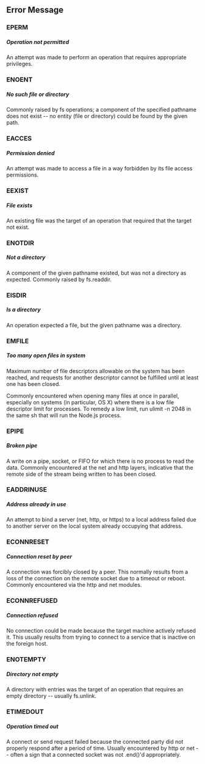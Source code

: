 ## Error Message

### EPERM

##### Operation not permitted

An attempt was made to perform an operation that requires appropriate privileges.

### ENOENT

##### No such file or directory ##### 

Commonly raised by fs operations; a component of the specified pathname does not exist -- no entity (file or directory) could be found by the given path.

### EACCES

#####  Permission denied

An attempt was made to access a file in a way forbidden by its file access permissions.

### EEXIST

##### File exists

An existing file was the target of an operation that required that the target not exist.

### ENOTDIR

#####  Not a directory

A component of the given pathname existed, but was not a directory as expected. Commonly raised by fs.readdir.

### EISDIR

##### Is a directory ##### 

An operation expected a file, but the given pathname was a directory.

### EMFILE

##### Too many open files in system ##### 

Maximum number of file descriptors allowable on the system has been reached, and requests for another descriptor cannot be fulfilled until at least one has been closed.

Commonly encountered when opening many files at once in parallel, especially on systems (in particular, OS X) where there is a low file descriptor limit for processes. To remedy a low limit, run ulimit -n 2048 in the same sh that will run the Node.js process.

### EPIPE

##### Broken pipe

A write on a pipe, socket, or FIFO for which there is no process to read the data. Commonly encountered at the net and http layers, indicative that the remote side of the stream being written to has been closed.

### EADDRINUSE

##### Address already in use

An attempt to bind a server (net, http, or https) to a local address failed due to another server on the local system already occupying that address.

### ECONNRESET

##### Connection reset by peer ##### 

A connection was forcibly closed by a peer. This normally results from a loss of the connection on the remote socket due to a timeout or reboot. Commonly encountered via the http and net modules.

### ECONNREFUSED

##### Connection refused ##### 

No connection could be made because the target machine actively refused it. This usually results from trying to connect to a service that is inactive on the foreign host.

### ENOTEMPTY

##### Directory not empty

A directory with entries was the target of an operation that requires an empty directory -- usually fs.unlink.

### ETIMEDOUT

##### Operation timed out

A connect or send request failed because the connected party did not properly respond after a period of time. Usually encountered by http or net -- often a sign that a connected socket was not .end()'d appropriately.










